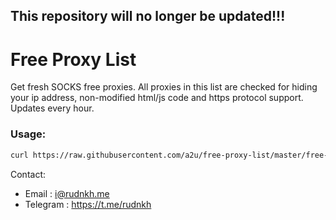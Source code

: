 ## This repository will no longer be updated!!!

# Free Proxy List
Get fresh SOCKS free proxies. All proxies in this list are checked for hiding your ip address, non-modified html/js code and https protocol support. Updates every hour.

### Usage:
```bash
curl https://raw.githubusercontent.com/a2u/free-proxy-list/master/free-proxy-list.txt
```

Contact:  
* Email    : i@rudnkh.me
* Telegram : https://t.me/rudnkh
